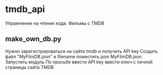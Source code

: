 # tmdb_api
Упражнение на чтение кода. Фильмы с TMDB

## make_own_db.py

Нужно зарегистрироваться на сайте tmdb и получить API key
Создать файл "MyFilmDB.json"
в filename поместить json MyFilmDB.json
Запустить модуль 
По просьбе ввести API key ввести ключ с личной страницы сайта TMDB
